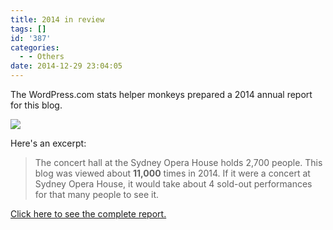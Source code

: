 ```yaml
---
title: 2014 in review
tags: []
id: '387'
categories:
  - - Others
date: 2014-12-29 23:04:05
---
```


The WordPress.com stats helper monkeys prepared a 2014 annual report for this blog.

[![](//s0.wp.com/wp-content/mu-plugins/annual-reports/img/2014-emailteaser.png)](http://cuoilennaocacban2.wordpress.com/2014/annual-report/)

Here's an excerpt:

> The concert hall at the Sydney Opera House holds 2,700 people. This blog was viewed about **11,000** times in 2014. If it were a concert at Sydney Opera House, it would take about 4 sold-out performances for that many people to see it.

[Click here to see the complete report.](http://cuoilennaocacban2.wordpress.com/2014/annual-report/)